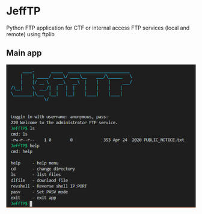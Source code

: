 # JeffTP
Python FTP application for CTF or internal access FTP services (local and remote) using ftplib

## Main app
![](/assets/Capture.png)

